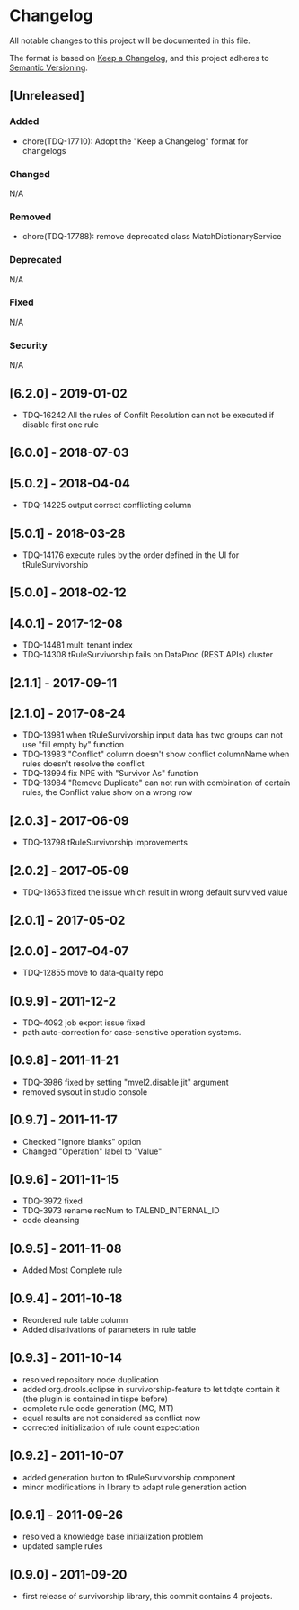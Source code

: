 # Changelog
All notable changes to this project will be documented in this file.

The format is based on [Keep a Changelog](https://keepachangelog.com/en/1.0.0/),
and this project adheres to [Semantic Versioning](https://semver.org/spec/v2.0.0.html).

## [Unreleased]
### Added
- chore(TDQ-17710): Adopt the "Keep a Changelog" format for changelogs
### Changed
N/A
### Removed
- chore(TDQ-17788): remove deprecated class MatchDictionaryService
### Deprecated
N/A
### Fixed
N/A
### Security
N/A

## [6.2.0] - 2019-01-02
- TDQ-16242 All the rules of Confilt Resolution can not be executed if disable first one rule
    
## [6.0.0] - 2018-07-03
## [5.0.2] - 2018-04-04
- TDQ-14225 output correct conflicting column
  
## [5.0.1] - 2018-03-28
- TDQ-14176 execute rules by the order defined in the UI for tRuleSurvivorship  
    
## [5.0.0] - 2018-02-12
## [4.0.1] - 2017-12-08
- TDQ-14481 multi tenant index
- TDQ-14308 tRuleSurvivorship fails on DataProc (REST APIs) cluster

## [2.1.1] - 2017-09-11
## [2.1.0] - 2017-08-24
- TDQ-13981 when tRuleSurvivorship input data has two groups can not use "fill empty by" function
- TDQ-13983 "Conflict" column doesn't show conflict columnName when rules doesn't resolve the conflict
- TDQ-13994 fix NPE with "Survivor As" function
- TDQ-13984 "Remove Duplicate" can not run with combination of certain rules, the Conflict value show on a wrong row

## [2.0.3] - 2017-06-09
- TDQ-13798 tRuleSurvivorship improvements

## [2.0.2] - 2017-05-09
- TDQ-13653 fixed the issue which result in wrong default survived value

## [2.0.1] - 2017-05-02
## [2.0.0] - 2017-04-07
- TDQ-12855 move to data-quality repo

## [0.9.9] - 2011-12-2
- TDQ-4092 job export issue fixed
- path auto-correction for case-sensitive operation systems.

## [0.9.8] - 2011-11-21
- TDQ-3986 fixed by setting "mvel2.disable.jit" argument
- removed sysout in studio console

## [0.9.7] - 2011-11-17
- Checked "Ignore blanks" option
- Changed "Operation" label to "Value"

## [0.9.6] - 2011-11-15
- TDQ-3972 fixed
- TDQ-3973 rename recNum to TALEND_INTERNAL_ID
- code cleansing

## [0.9.5] - 2011-11-08
- Added Most Complete rule

## [0.9.4] - 2011-10-18
- Reordered rule table column
- Added disativations of parameters in rule table

## [0.9.3] - 2011-10-14
- resolved repository node duplication
- added org.drools.eclipse in survivorship-feature to let tdqte contain it (the plugin is contained in tispe before)
- complete rule code generation (MC, MT)
- equal results are not considered as conflict now
- corrected initialization of rule count expectation

## [0.9.2] - 2011-10-07
- added generation button to tRuleSurvivorship component
- minor modifications in library to adapt rule generation action

## [0.9.1] - 2011-09-26
- resolved a knowledge base initialization problem 
- updated sample rules

## [0.9.0] - 2011-09-20
- first release of survivorship library, this commit contains 4 projects.
